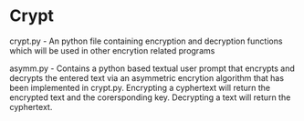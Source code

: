 Crypt
=====
crypt.py - An python file containing encryption and decryption functions which will be used in other encrytion related programs

asymm.py - Contains a python based textual user prompt that encrypts and decrypts the entered text via an asymmetric encrytion algorithm that has been implemented in crypt.py. Encrypting a cyphertext will return the encrypted text and the corersponding key. Decrypting a text will return the cyphertext.
